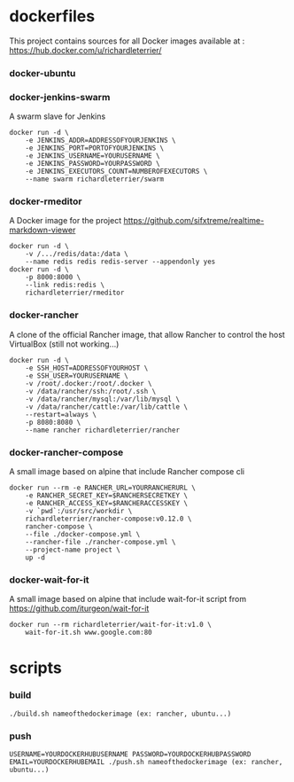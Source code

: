 # dockerfiles

This project contains sources for all Docker images available at : <https://hub.docker.com/u/richardleterrier/>

### docker-ubuntu

### docker-jenkins-swarm

A swarm slave for Jenkins

	docker run -d \
		-e JENKINS_ADDR=ADDRESSOFYOURJENKINS \
		-e JENKINS_PORT=PORTOFYOURJENKINS \
		-e JENKINS_USERNAME=YOURUSERNAME \
		-e JENKINS_PASSWORD=YOURPASSWORD \
		-e JENKINS_EXECUTORS_COUNT=NUMBEROFEXECUTORS \
		--name swarm richardleterrier/swarm

### docker-rmeditor

A Docker image for the project <https://github.com/sifxtreme/realtime-markdown-viewer>

	docker run -d \
		-v /.../redis/data:/data \
		--name redis redis redis-server --appendonly yes
	docker run -d \
		-p 8000:8000 \
		--link redis:redis \
		richardleterrier/rmeditor

### docker-rancher

A clone of the official Rancher image, that allow Rancher to control the host VirtualBox (still not working...)

	docker run -d \
		-e SSH_HOST=ADDRESSOFYOURHOST \
		-e SSH_USER=YOURUSERNAME \
		-v /root/.docker:/root/.docker \
		-v /data/rancher/ssh:/root/.ssh \
		-v /data/rancher/mysql:/var/lib/mysql \
		-v /data/rancher/cattle:/var/lib/cattle \
		--restart=always \
		-p 8080:8080 \
		--name rancher richardleterrier/rancher

### docker-rancher-compose

A small image based on alpine that include Rancher compose cli

	docker run --rm -e RANCHER_URL=YOURRANCHERURL \
		-e RANCHER_SECRET_KEY=$RANCHERSECRETKEY \
		-e RANCHER_ACCESS_KEY=$RANCHERACCESSKEY \
		-v `pwd`:/usr/src/workdir \
		richardleterrier/rancher-compose:v0.12.0 \
		rancher-compose \
		--file ./docker-compose.yml \
		--rancher-file ./rancher-compose.yml \
		--project-name project \
		up -d

### docker-wait-for-it

A small image based on alpine that include wait-for-it script from <https://github.com/iturgeon/wait-for-it>

	docker run --rm richardleterrier/wait-for-it:v1.0 \
		wait-for-it.sh www.google.com:80	

# scripts

### build

	./build.sh nameofthedockerimage (ex: rancher, ubuntu...)

### push

	USERNAME=YOURDOCKERHUBUSERNAME PASSWORD=YOURDOCKERHUBPASSWORD EMAIL=YOURDOCKERHUBEMAIL ./push.sh nameofthedockerimage (ex: rancher, ubuntu...)
